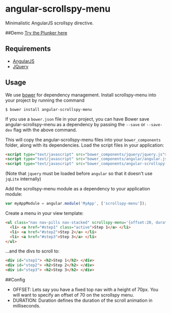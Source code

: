angular-scrollspy-menu
======================
Minimalistic AngularJS scrollspy directive.


##Demo
[Try the Plunker here](http://plnkr.co/edit/9ziRjO?p=preview)

## Requirements

- [AngularJS](http://angularjs.org/)
- [JQuery](http://jquery.com/)

## Usage

We use [bower](https://github.com/bower/bower) for dependency management. Install scrollspy-menu into your project by running the command

`$ bower install angular-scrollspy-menu`

If you use a `bower.json` file in your project, you can have Bower save angular-scrollspy-menu as a dependency by passing the `--save` or `--save-dev` flag with the above command.

This will copy the angular-scrollspy-menu files into your `bower_components` folder, along with its dependencies. Load the script files in your application:
```html
<script type="text/javascript" src="bower_components/jquery/jquery.js"></script>
<script type="text/javascript" src="bower_components/angular/angular.js"></script>
<script type="text/javascript" src="bower_components/angular-scrollspy-menu/dist/scrollspy-menu.js"></script>
```

(Note that `jquery` must be loaded before `angular` so that it doesn't use `jqLite` internally)


Add the scrollspy-menu module as a dependency to your application module:

```javascript
var myAppModule = angular.module('MyApp', ['scrollspy-menu']);
```


Create a menu in your view template:

```html
<ul class="nav nav-pills nav-stacked" scrollspy-menu='{offset:20, duration:200}'>
  <li> <a href="#step1" class="active">Step 1</a> </li>
  <li> <a href="#step2">Step 2</a> </li>
  <li> <a href="#step3">Step 3</a> </li>
</ul>
```

...and the divs to scroll to:
```html
<div id="step1"> <h2>Step 1</h2> </div>
<div id="step2"> <h2>Step 2</h2> </div>
<div id="step3"> <h2>Step 3</h2> </div>
```

##Config
- OFFSET: Lets say you have a fixed top nav with a height of 70px. You will want to specify an offset of 70 on the scrollspy menu.
- DURATION: Duration defines the duration of the scroll animation in milliseconds.
